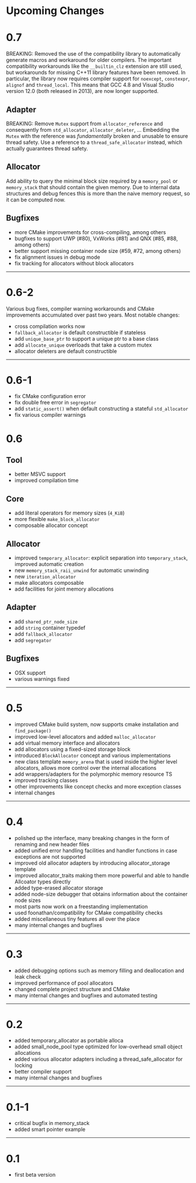# Upcoming Changes

# 0.7

BREAKING: Removed the use of the compatibility library to automatically generate macros and workaround for older
compilers.
The important compatibility workarounds like the `__builtin_clz` extension are still used, but workarounds for missing
C++11 library features have been removed.
In particular, the library now requires compiler support for `noexcept`, `constexpr`, `alignof` and `thread_local`.
This means that GCC 4.8 and Visual Studio version 12.0 (both released in 2013), are now longer supported.

## Adapter

BREAKING: Remove `Mutex` support from `allocator_reference` and consequently from `std_allocator`, `allocator_deleter`,
...
Embedding the `Mutex` with the reference was *fundamentally* broken and unusable to ensure thread safety.
Use a reference to a `thread_safe_allocator` instead, which actually guarantees thread safety.

## Allocator

Add ability to query the minimal block size required by a `memory_pool` or `memory_stack` that should contain the given
memory.
Due to internal data structures and debug fences this is more than the naive memory request, so it can be computed now.

## Bugfixes

* more CMake improvements for cross-compiling, among others
* bugfixes to support UWP (#80), VxWorks (#81) and QNX (#85, #88, among others)
* better support missing container node size (#59, #72, among others)
* fix alignment issues in debug mode
* fix tracking for allocators without block allocators

---

# 0.6-2

Various bug fixes, compiler warning workarounds and CMake improvements accumulated over past two years.
Most notable changes:

* cross compilation works now
* `fallback_allocator` is default constructible if stateless
* add `unique_base_ptr` to support a unique ptr to a base class
* add `allocate_unique` overloads that take a custom mutex
* allocator deleters are default constructible

---

# 0.6-1

* fix CMake configuration error
* fix double free error in `segregator`
* add `static_assert()` when default constructing a stateful `std_allocator`
* fix various compiler warnings

# 0.6

## Tool

* better MSVC support
* improved compilation time

## Core

* add literal operators for memory sizes (`4_KiB`)
* more flexible `make_block_allocator`
* composable allocator concept

## Allocator

* improved `temporary_allocator`: explicit separation into `temporary_stack`, improved automatic creation
* new `memory_stack_raii_unwind` for automatic unwinding
* new `iteration_allocator`
* make allocators composable
* add facilities for joint memory allocations

## Adapter

* add `shared_ptr_node_size`
* add `string` container typedef
* add `fallback_allocator`
* add `segregator`

## Bugfixes

* OSX support
* various warnings fixed

---

# 0.5

* improved CMake build system, now supports cmake installation and `find_package()`
* improved low-level allocators and added `malloc_allocator`
* add virtual memory interface and allocators
* add allocators using a fixed-sized storage block
* introduced `BlockAllocator` concept and various implementations
* new class template `memory_arena` that is used inside the higher level allocators, allows more control over the
  internal allocations
* add wrappers/adapters for the polymorphic memory resource TS
* improved tracking classes
* other improvements like concept checks and more exception classes
* internal changes

---

# 0.4

* polished up the interface, many breaking changes in the form of renaming and new header files
* added unified error handling facilities and handler functions in case exceptions are not supported
* improved old allocator adapters by introducing allocator_storage template
* improved allocator_traits making them more powerful and able to handle Allcoator types directly
* added type-erased allocator storage
* added node-size debugger that obtains information about the container node sizes
* most parts now work on a freestanding implementation
* used foonathan/compatibility for CMake compatibility checks
* added miscellaneous tiny features all over the place
* many internal changes and bugfixes

---

# 0.3

* added debugging options such as memory filling and deallocation and leak check
* improved performance of pool allocators
* changed complete project structure and CMake
* many internal changes and bugfixes and automated testing

---

# 0.2

* added temporary_allocator as portable alloca
* added small_node_pool type optimized for low-overhead small object allocations
* added various allocator adapters including a thread_safe_allocator for locking
* better compiler support
* many internal changes and bugfixes

---

# 0.1-1

* critical bugfix in memory_stack
* added smart pointer example

---

# 0.1

* first beta version
